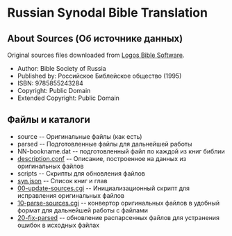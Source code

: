 # Russian Synodal Bible Translation

## About Sources (Об источнике данных)
Original sources files downloaded from [Logos Bible Software](https://www.logos.com/resources/LLS_BB_SBB_RUSBT/russian-synodal-bible-translation).

* Author:	Bible Society of Russia
* Published by:	Российское Библейское общество (1995)
* ISBN:	9785855243284
* Copyright: Public Domain
* Extended Copyright: Public Domain

## Файлы и каталоги

* source -- Оригинальные файлы (как есть)
* parsed -- Подготовленные файлы для дальнейшей работы
 * NN-bookname.dat -- подготовленный файл по каждой из книг библии
 * [description.conf](https://github.com/sopov/rst/blob/master/parsed/description.conf) -- Описание, построенное на данных из оригинальных файлов
* scripts -- Скрипты для обновления файлов
 * [syn.json](https://github.com/sopov/rst/blob/master/scripts/syn.json) -- Список книг и глав
 * [00-update-sources.cgi](https://github.com/sopov/rst/blob/master/scripts/00-update-sources.cgi) -- Инициализационный скрипт для исправления оригинальных файлов
 * [10-parse-sources.cgi](https://github.com/sopov/rst/blob/master/scripts/10-parse-sources.cgi) -- конвертор оригинальных файлов в удобный формат для дальнейшей работы с файлами
* [20-fix-parsed](https://github.com/sopov/rst/tree/master/scripts/20-fix-parsed) -- обновление распарсенных файлов для устранения ошибок в исходных файлах
